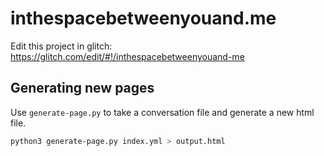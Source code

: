 # inthespacebetweenyouand.me

Edit this project in glitch: https://glitch.com/edit/#!/inthespacebetweenyouand-me

## Generating new pages

Use `generate-page.py` to take a conversation file and generate a new html file.

```bash
python3 generate-page.py index.yml > output.html
```